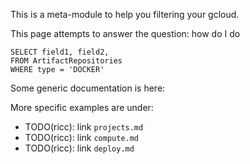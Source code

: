 This is a meta-module to help you filtering your gcloud.

This page attempts to answer the question: how do I do

    SELECT field1, field2,
    FROM ArtifactRepositories
    WHERE type = 'DOCKER'

Some generic documentation is here:

More specific examples are under:

* TODO(ricc): link `projects.md`
* TODO(ricc): link `compute.md`
* TODO(ricc): link `deploy.md`

